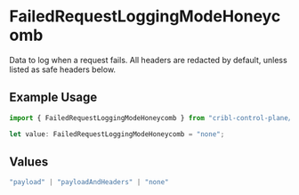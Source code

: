 # FailedRequestLoggingModeHoneycomb

Data to log when a request fails. All headers are redacted by default, unless listed as safe headers below.

## Example Usage

```typescript
import { FailedRequestLoggingModeHoneycomb } from "cribl-control-plane/models/operations";

let value: FailedRequestLoggingModeHoneycomb = "none";
```

## Values

```typescript
"payload" | "payloadAndHeaders" | "none"
```